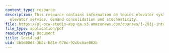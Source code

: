 ```yaml
---
content_type: resource
description: This resource contains information on topics elevator system, direct
  elevator service, demand consolidation and stochasticity.
file: https://ol-ocw-studio-app-qa.s3.amazonaws.com/courses/1-201j-introduction-to-transportation-systems-fall-2006/4b5d80d43b8cb81e076c92cbc6ae862b_lect4.pdf
file_type: application/pdf
resourcetype: Document
title: lect4.pdf
uid: 4b5d80d4-3b8c-b81e-076c-92cbc6ae862b
---
```


